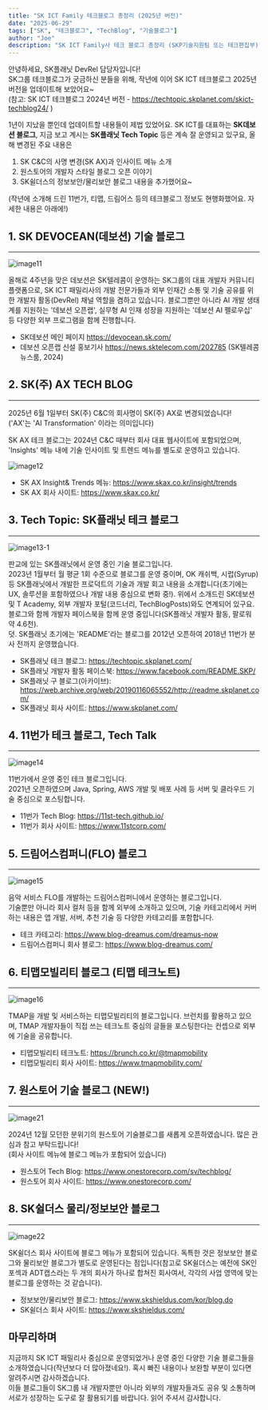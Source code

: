 ```yaml
---
title: "SK ICT Family 테크블로그 총정리 (2025년 버전)" 
date: "2025-06-29"
tags: ["SK", "테크블로그", "TechBlog", "기술블로그"]
author: "Joe"
description: "SK ICT Family사 테크 블로그 총정리 (SKP기술지원팀 또는 테크편집부)" 
---
```


안녕하세요, SK플래닛 DevRel 담당자입니다! <br/>
SK그룹 테크블로그가 궁금하신 분들을 위해, 작년에 이어 SK ICT 테크블로그 2025년 버전을 업데이트해 보았어요~ <br/>
(참고: SK ICT 테크블로그 2024년 버전 -  https://techtopic.skplanet.com/skict-techblog24/ ) 

1년이 지났을 뿐인데 업데이트할 내용들이 제법 있었어요. SK ICT를 대표하는 **SK데보션 블로그**, 지금 보고 계시는 **SK플래닛 Tech Topic** 등은 계속 잘 운영되고 있구요, 올해 변경된 주요 내용은

1. SK C&C의 사명 변경(SK AX)과 인사이트 메뉴 소개
2. 원스토어의 개발자 스타일 블로그 오픈 이야기
3. SK쉴더스의 정보보안/물리보안 블로그 내용을 추가했어요~

(작년에 소개해 드린 11번가, 티맵, 드림어스 등의 테크블로그 정보도 현행화했어요. 자세한 내용은 아래에!)


## 1. SK DEVOCEAN(데보션) 기술 블로그  
--- 
![image11](./image11.png)

올해로 4주년을 맞은 데보션은 SK텔레콤이 운영하는 SK그룹의 대표 개발자 커뮤니티 플랫폼으로, SK ICT 패밀리사의 개발 전문가들과 외부 인재간 소통 및 기술 공유를 위한 개발자 활동(DevRel) 채널 역할을 겸하고 있습니다. 블로그뿐만 아니라 AI 개발 생태계를 지원하는 '데보션 오픈랩', 실무형 AI 인재 성장을 지원하는 '데보션 AI 펠로우십' 등 다양한 외부 프로그램을 함께 진행합니다.

* SK데보션 메인 페이지 https://devocean.sk.com/
* 데보션 오픈랩 신설 홍보기사 https://news.sktelecom.com/202785 (SK텔레콤 뉴스룸, 2024)


## 2. SK(주) AX TECH BLOG 
--- 

2025년 6월 1일부터 SK(주) C&C의 회사명이 SK(주) AX로 변경되었습니다! <br/>
('AX'는 'AI Transformation' 이라는 의미입니다)

SK AX 테크 블로그는 2024년 C&C 때부터 회사 대표 웹사이트에 포함되었으며, 'Insights' 메뉴 내에 기술 인사이트 및 트렌드 메뉴를 별도로 운영하고 있습니다.

![image12](./image12.png)

* SK AX Insight& Trends 메뉴: https://www.skax.co.kr/insight/trends
* SK AX 회사 사이트: https://www.skax.co.kr/


## 3. Tech Topic: SK플래닛 테크 블로그
--- 
![image13-1](./image13-1.png)

판교에 있는 SK플래닛에서 운영 중인 기술 블로그입니다. <br/>
2023년 1월부터 월 평균 1회 수준으로 블로그를 운영 중이며, OK 캐쉬백, 시럽(Syrup) 등 SK플래닛에서 개발한 프로덕트의 기술과 개발 회고 내용을 소개합니다(초기에는 UX, 솔루션을 포함하였으나 개발 내용 중심으로 변화 중!).
위에서 소개드린 SK데보션 및 T Academy, 외부 개발자 포털(코드너리, TechBlogPosts)와도 연계되어 있구요.
블로그와 함께 개발자 페이스북을 함께 운영 중입니다(SK플래닛 개발자 활동, 팔로워 약 4.6천). <br/>
덧. SK플래닛 초기에는 'README'라는 블로그를 2012년 오픈하여 2018년 11번가 분사 전까지 운영했습니다. 

* SK플래닛 테크 블로그: https://techtopic.skplanet.com/
* SK플래닛 개발자 활동 페이스북: https://www.facebook.com/README.SKP/
* SK플래닛 구 블로그(아카이브): https://web.archive.org/web/20190116065552/http://readme.skplanet.com/
* SK플래닛 회사 사이트: https://www.skplanet.com/ 

## 4. 11번가 테크 블로그, Tech Talk 
--- 
![image14](./image14.png)

11번가에서 운영 중인 테크 블로그입니다. <br/>
2021년 오픈하였으며 Java, Spring, AWS 개발 및 배포 사례 등 서버 및 클라우드 기술 중심으로 포스팅합니다.

* 11번가 Tech Blog: https://11st-tech.github.io/
* 11번가 회사 사이트: https://www.11stcorp.com/ 

## 5. 드림어스컴퍼니(FLO) 블로그 
--- 
![image15](./image15.png)

음악 서비스 FLO를 개발하는 드림어스컴퍼니에서 운영하는 블로그입니다. <br/>
기술뿐만 아니라 회사 컬처 등을 함께 외부에 소개하고 있으며,
기술 카테고리에서 커버하는 내용은 앱 개발, 서버, 추천 기술 등 다양한 카테고리를 포함합니다.

* 테크 카테고리: https://www.blog-dreamus.com/dreamus-now
* 드림어스컴퍼니 회사 블로그: https://www.blog-dreamus.com/


## 6. 티맵모빌리티 블로그 (티맵 테크노트) 
--- 
![image16](./image16.png)

TMAP을 개발 및 서비스하는 티맵모빌리티의 블로그입니다. 브런치를 활용하고 있으며, TMAP 개발자들이 직접 쓰는 테크노트 중심의 글들을 포스팅한다는 컨셉으로 외부에 기술을 공유합니다.

* 티맵모빌리티 테크노트: https://brunch.co.kr/@tmapmobility
* 티맵모빌리티 회사 사이트: https://www.tmapmobility.com/ 

## 7. 원스토어 기술 블로그 (NEW!)
---
![image21](./image21.png)

2024년 12월 모던한 분위기의 원스토어 기술블로그를 새롭게 오픈하였습니다. 많은 관심과 참고 부탁드립니다! <br/>
(회사 사이트 메뉴에 블로그 메뉴가 포함되어 있습니다)

* 원스토어 Tech Blog: https://www.onestorecorp.com/sv/techblog/
* 원스토어 회사 사이트: https://www.onestorecorp.com/

## 8. SK쉴더스 물리/정보보안 블로그 
--- 
![image22](./image22.png)

SK쉴더스 회사 사이트에 블로그 메뉴가 포함되어 있습니다. 독특한 것은 정보보안 블로그와 물리보안 블로그가 별도로 운영된다는 점입니다(참고로 SK쉴더스는 예전에 SK인포섹과 ADT캡스라는 두 개의 회사가 하나로 합쳐진 회사여서, 각각의 사업 영역에 맞는 블로그를 운영하는 것 같습니다).

* 정보보안/물리보안 블로그: https://www.skshieldus.com/kor/blog.do
* SK쉴더스 회사 사이트: https://www.skshieldus.com/


## 마무리하며

지금까지 SK ICT 패밀리사 중심으로 운영되었거나 운영 중인 다양한 기술 블로그들을 소개하였습니다(작년보다 더 많아졌네요!). 혹시 빠진 내용이나 보완할 부분이 있다면 알려주시면 감사하겠습니다. <br/>
이들 블로그들이 SK그룹 내 개발자뿐만 아니라 외부의 개발자들과도 공유 및 소통하며 서로가 성장하는 도구로 잘 활용되기를 바랍니다. 읽어 주셔서 감사합니다.

